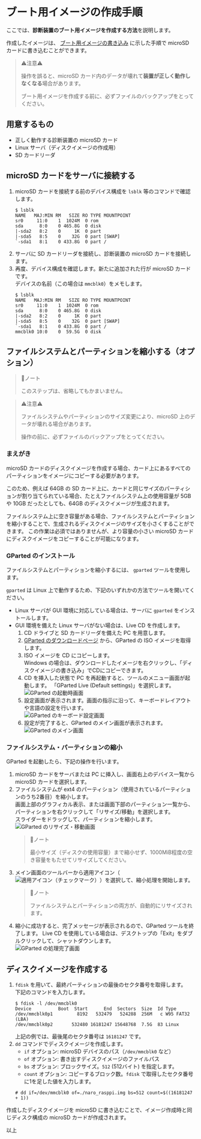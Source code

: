 # ブート用イメージの作成手順

ここでは、**診断装置のブート用イメージを作成する方法**を説明します。

作成したイメージは、 [ブート用イメージの書き込み](./burn_bootable_image.md) に示した手順で microSD カードに書き込むことができます。

> ⚠️注意⚠️
> 
> 操作を誤ると、microSD カード内のデータが壊れて**装置が正しく動作しなくなる**場合があります。
> 
> ブート用イメージを作成する前に、必ずファイルのバックアップをとってください。

## 用意するもの

* 正しく動作する診断装置の microSD カード
* Linux サーバ（ディスクイメージの作成用）
* SD カードリーダ

## microSD カードをサーバに接続する

1. microSD カードを接続する前のデバイス構成を `lsblk` 等のコマンドで確認します。
    ```console
    $ lsblk
    NAME   MAJ:MIN RM   SIZE RO TYPE MOUNTPOINT
    sr0     11:0    1  1024M  0 rom
    sda      8:0    0 465.8G  0 disk
    |-sda2   8:2    0     1K  0 part
    |-sda5   8:5    0    32G  0 part [SWAP]
    `-sda1   8:1    0 433.8G  0 part /
    ```
1. サーバに SD カードリーダを接続し、診断装置の microSD カードを接続します。
1. 再度、デバイス構成を確認します。新たに追加された行が microSD カードです。  
    デバイスの名前（この場合は `mmcblk0`）をメモします。
    ```console
    $ lsblk
    NAME   MAJ:MIN RM   SIZE RO TYPE MOUNTPOINT
    sr0     11:0    1  1024M  0 rom
    sda      8:0    0 465.8G  0 disk
    |-sda2   8:2    0     1K  0 part
    |-sda5   8:5    0    32G  0 part [SWAP]
    `-sda1   8:1    0 433.8G  0 part /
    mmcblk0 10:0    0  59.5G  0 disk
    ```

## ファイルシステムとパーティションを縮小する（オプション）

> 📒ノート
> 
> このステップは、省略してもかまいません。

> ⚠️注意⚠️
> 
> ファイルシステムやパーティションのサイズ変更により、microSD 上のデータが壊れる場合があります。
> 
> 操作の前に、必ずファイルのバックアップをとってください。

### まえがき

microSD カードのディスクイメージを作成する場合、カード上にあるすべてのパーティションをイメージにコピーする必要があります。

このため、例えば 64GB の SD カード上に、カードと同じサイズのパーティションが割り当てられている場合、たとえファイルシステム上の使用容量が 5GB や 10GB だったとしても、64GB のディスクイメージが生成されます。

ファイルシステム上に空き容量がある場合、ファイルシステムとパーティションを縮小することで、生成されるディスクイメージのサイズを小さくすることができます。
この作業は必須ではありませんが、より容量の小さい microSD カードにディスクイメージをコピーすることが可能になります。

### GParted のインストール

ファイルシステムとパーティションを縮小するには、 `gparted` ツールを使用します。

`gparted` は Linux 上で動作するため、下記のいずれかの方法でツールを開いてください。

* Linux サーバが GUI 環境に対応している場合は、サーバに `gparted` をインストールします。
* GUI 環境を備えた Linux サーバがない場合は、Live CD を作成します。
    1. CD ドライブと SD カードリーダを備えた PC を用意します。
    1. [GParted のダウンロードページ](https://gparted.org/download.php) から、GParted の ISO イメージを取得します。
    1. ISO イメージを CD にコピーします。  
    Windows の場合は、ダウンロードしたイメージを右クリックし、「ディスクイメージの書き込み」でCDにコピーできます。
    1. CD を挿入した状態で PC を再起動すると、ツールのメニュー画面が起動します。
    「GParted Live (Default settings)」を選択します。  
    ![GParted の起動時画面](./asset/create_gparted_grub.png)
    1. 設定画面が表示されます。画面の指示に沿って、キーボードレイアウトや言語の設定を行います。  
    ![GParted のキーボード設定画面](./asset/create_gparted_config_keyboard.png)
    1. 設定が完了すると、GParted のメイン画面が表示されます。  
    ![GParted のメイン画面](./asset/create_gparted_main.png)


### ファイルシステム・パーティションの縮小

GParted を起動したら、下記の操作を行います。

1. microSD カードをサーバまたは PC に挿入し、画面右上のデバイス一覧から microSD カードを選択します。  
1. ファイルシステムが ext4 のパーティション（使用されているパーティションのうち2番目）を縮小します。  
    画面上部のグラフィカル表示、または画面下部のパーティション一覧から、パーティションを右クリックして「リサイズ/移動」を選択します。  
    スライダーをドラッグして、パーティションを縮小します。
    ![GParted のリサイズ・移動画面](./asset/create_gparted_resize.png)
    > 📒ノート
    > 
    > 最小サイズ（ディスクの使用容量）まで縮小せず、1000MiB程度の空き容量をもたせてリサイズしてください。
1. メイン画面のツールバーから適用アイコン（![適用アイコン（チェックマーク）](./asset/create_gparted_apply.png)）を選択して、縮小処理を開始します。
    > 📒ノート
    > 
    > ファイルシステムとパーティションの両方が、自動的にリサイズされます。
1. 縮小に成功すると、完了メッセージが表示されるので、GParted ツールを終了します。
    Live CD を使用している場合は、デスクトップの「Exit」をダブルクリックして、シャットダウンします。  
    ![GParted の処理完了画面](./asset/create_gparted_done.png)

## ディスクイメージを作成する

1. `fdisk` を用いて、最終パーティションの最後のセクタ番号を取得します。  
    下記のコマンドを入力します。
    ```console
    $ fdisk -l /dev/mmcblk0
    Device          Boot  Start      End  Sectors  Size  Id Type
    /dev/mmcblk0p1         8192   532479   524288  256M   c W95 FAT32 (LBA)
    /dev/mmcblk0p2       532480 16181247 15648768  7.5G  83 Linux
    ```
    上記の例では、最後尾のセクタ番号は `16181247` です。
1. `dd` コマンドでディスクイメージを作成します。
    * `if` オプション: microSD デバイスのパス（`/dev/mmcblk0` など）
    * `of` オプション: 書き出すディスクイメージのファイルパス
    * `bs` オプション: ブロックサイズ。`512` (512バイト) を指定します。
    * `count` オプション: コピーするブロック数。`fdisk` で取得したセクタ番号に1を足した値を入力します。
    ```console
    # dd if=/dev/mmcblk0 of=./naro_rasppi.img bs=512 count=$((16181247 + 1))
    ```

作成したディスクイメージを microSD に書き込むことで、イメージ作成時と同じディスク構成の microSD カードが作成されます。

以上